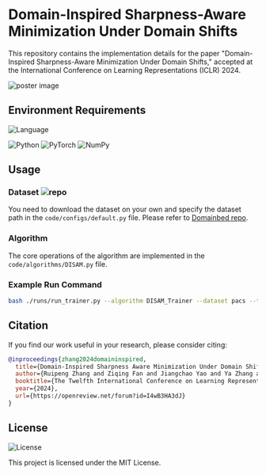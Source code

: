 # Domain-Inspired Sharpness-Aware Minimization Under Domain Shifts

This repository contains the implementation details for the paper "Domain-Inspired Sharpness-Aware Minimization Under Domain Shifts," accepted at the International Conference on Learning Representations (ICLR) 2024.

![poster image](./DISAM_poster_online.png)

## Environment Requirements

![Language](https://img.shields.io/badge/language-python-brightgreen)


![Python](https://img.shields.io/badge/Python->=3.9.5-orange)
![PyTorch](https://img.shields.io/badge/PyTorch-=2.0.1-orange)
![NumPy](https://img.shields.io/badge/NumPy->=1.23.5-orange)


## Usage

### Dataset ![repo](https://img.shields.io/badge/repo-DomainBed-informational)

You need to download the dataset on your own and specify the dataset path in the `code/configs/default.py` file. Please refer to [Domainbed repo](https://github.com/facebookresearch/DomainBed).


### Algorithm

The core operations of the algorithm are implemented in the `code/algorithms/DISAM.py` file.

### Example Run Command

```bash
bash ./runs/run_trainer.py --algorithm DISAM_Trainer --dataset pacs --test_domain p --lambda_weight 0.1 --rho 0.05 --lr 1e-3 --batch_size 32 --epoch 50
```

## Citation

If you find our work useful in your research, please consider citing:

```bibtex
@inproceedings{zhang2024domaininspired,
  title={Domain-Inspired Sharpness Aware Minimization Under Domain Shifts},
  author={Ruipeng Zhang and Ziqing Fan and Jiangchao Yao and Ya Zhang and Yanfeng Wang},
  booktitle={The Twelfth International Conference on Learning Representations},
  year={2024},
  url={https://openreview.net/forum?id=I4wB3HA3dJ}
}
```

## License

![License](https://img.shields.io/badge/license-MIT-yellow)

This project is licensed under the MIT License.

